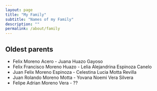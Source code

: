 ```yaml
---
layout: page
title: "My Family"
subtitle: "Names of my Family"
description: ""
permalink: /about/family
---
```


## Oldest parents

* Felix Moreno Acero - Juana Huazo Gayoso
* Felix Francisco Moreno Huazo - Lelia Alejandrina Espinoza Canelo
* Juan Felix Moreno Espinoza - Celestina Lucia Motta Revilla
* Juan Rolando Moreno Motta - Yovana Noemi Vera Silvera
* Felipe Adrian Moreno Vera - ??
